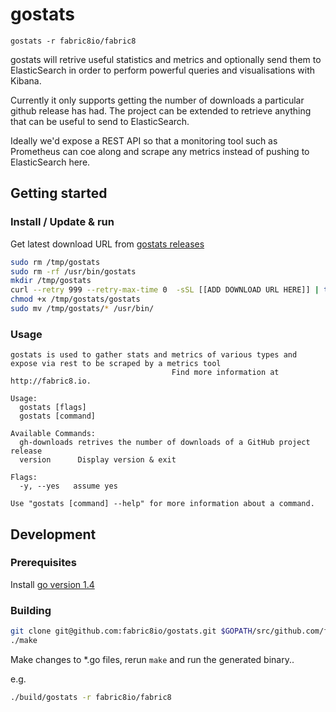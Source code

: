 # gostats
```
gostats -r fabric8io/fabric8
```

gostats will retrive useful statistics and metrics and optionally send them to ElasticSearch in order to perform powerful queries and visualisations with Kibana.

Currently it only supports getting the number of downloads a particular github release has had.  The project can be extended to retrieve anything that can be useful to send to ElasticSearch.

Ideally we'd expose a REST API so that a monitoring tool such as Prometheus can coe along and scrape any metrics instead of pushing to ElasticSearch here.  
## Getting started

### Install / Update & run

Get latest download URL from [gostats releases](https://github.com/fabric8io/gostats/releases)

```sh
sudo rm /tmp/gostats
sudo rm -rf /usr/bin/gostats
mkdir /tmp/gostats
curl --retry 999 --retry-max-time 0  -sSL [[ADD DOWNLOAD URL HERE]] | tar xzv -C /tmp/gostats
chmod +x /tmp/gostats/gostats
sudo mv /tmp/gostats/* /usr/bin/
```

### Usage

```
gostats is used to gather stats and metrics of various types and expose via rest to be scraped by a metrics tool
       								Find more information at http://fabric8.io.

Usage:
  gostats [flags]
  gostats [command]

Available Commands:
  gh-downloads retrives the number of downloads of a GitHub project release
  version      Display version & exit

Flags:
  -y, --yes   assume yes

Use "gostats [command] --help" for more information about a command.
```

## Development

### Prerequisites

Install [go version 1.4](https://golang.org/doc/install)


### Building

```sh
git clone git@github.com:fabric8io/gostats.git $GOPATH/src/github.com/fabric8io/gostats
./make
```

Make changes to *.go files, rerun `make` and run the generated binary..

e.g.

```sh
./build/gostats -r fabric8io/fabric8

```
